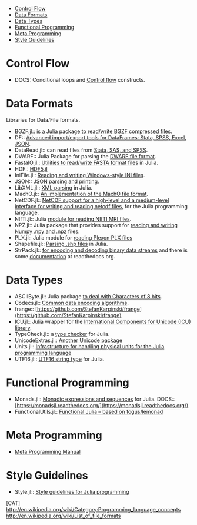 * [Control Flow](#control-flow)
* [Data Formats](#data-formats)
* [Data Types](#data-types)
* [Functional Programming](#functional-programming)
* [Meta Programming](#meta-programming)
* [Style Guidelines](#style-guidelines) 


# Control Flow
* DOCS: Conditional loops and [Control flow](http://docs.julialang.org/en/latest/manual/control-flow/) constructs.


# Data Formats
Libraries for Data/File formats.
* BGZF.jl:: [is a Julia package to read/write BGZF compressed files](https://github.com/kmsquire/BGZF.jl).
* DF:: [Advanced import/export tools for DataFrames: Stata, SPSS, Excel, JSON](https://github.com/johnmyleswhite/DataFramesIO.jl).
* DataRead.jl:: can read files from [Stata, SAS, and SPSS](https://github.com/WizardMac/DataRead.jl).
* DWARF:: Julia Package for parsing the [DWARF file format](https://github.com/loladiro/DWARF.jl).
* FastaIO.jl:: [Utilities to read/write FASTA format files](https://github.com/carlobaldassi/FastaIO.jl) in Julia.
* HDF:: [HDF5.jl](https://github.com/timholy/HDF5.jl)
* IniFile.jl:: [Reading and writing Windows-style INI files](https://github.com/JuliaLang/IniFile.jl).
* JSON:: [JSON parsing and printing](https://github.com/JuliaLang/JSON.jl).
* LibXML.jl:: [XML parsing](https://github.com/ihnorton/LibXML.jl) in Julia.
* MachO.jl:: [An implementation of the MachO file format](https://github.com/loladiro/MachO.jl).
* NetCDF.jl:: [NetCDF support for a high-level and a medium-level interface for writing and reading netcdf files](https://github.com/meggart/NetCDF.jl), for the Julia programming language.
* NIfTI.jl:: Julia [module for reading NIfTI MRI files](https://github.com/simonster/NIfTI.jl).
* NPZ.jl:: Julia package that provides support for [reading and writing Numpy .npy and .npz](https://github.com/fhs/NPZ.jl) files.
* PLX.jl:: Julia module for [reading Plexon PLX files](https://github.com/simonster/PLX.jl)
* Shapefile.jl:: [Parsing .shp files](https://github.com/loladiro/Shapefile.jl) in Julia.
* StrPack.jl:: [for encoding and decoding binary data streams](https://github.com/pao/StrPack.jl) and there is some [documentation](https://strpackjl.readthedocs.org/) at readthedocs.org.


# Data Types
* ASCIIByte.jl:: Julia package [to deal with Characters of 8 bits](https://github.com/Elin-/ASCIIByte.jl).
* Codecs.jl:: [Common data encoding algorithms](https://github.com/dcjones/Codecs.jl).
* frange:: [https://github.com/StefanKarpinski/frange](https://github.com/StefanKarpinski/frange)
* ICU.jl:: Julia wrapper for the [International Components for Unicode (ICU) library](https://github.com/nolta/ICU.jl).
* TypeCheck.jl:: a [type checker](https://github.com/astrieanna/TypeCheck.jl) for Julia.
* UnicodeExtras.jl:: [Another Unicode package](https://github.com/nolta/UnicodeExtras.jl)
* Units.jl:: [Infrastructure for handling physical units for the Julia programming language](https://github.com/timholy/Units.jl)
* UTF16.jl:: [UTF16 string type](https://github.com/nolta/UTF16.jl) for Julia.

# Functional Programming 
* Monads.jl:: [Monadic expressions and sequences](https://github.com/pao/Monads.jl) for Julia. DOCS:: [https://monadsjl.readthedocs.org/](https://monadsjl.readthedocs.org/)
* FunctionalUtils.jl:: [Functional Julia – based on fogus/lemonad](https://github.com/zachallaun/FunctionalUtils.jl)


# Meta Programming
* [Meta Programming Manual](http://docs.julialang.org/en/latest/manual/metaprogramming/)


# Style Guidelines 
* Style.jl:: [Style guidelines for Julia programming](https://github.com/johnmyleswhite/Style.jl)





[CAT]
http://en.wikipedia.org/wiki/Category:Programming_language_concepts
http://en.wikipedia.org/wiki/List_of_file_formats

